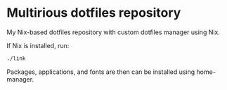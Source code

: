 # Multirious dotfiles repository
My Nix-based dotfiles repository with custom dotfiles manager using Nix.

If Nix is installed, run:
```bash
./link
```
Packages, applications, and fonts are then can be installed using home-manager.
